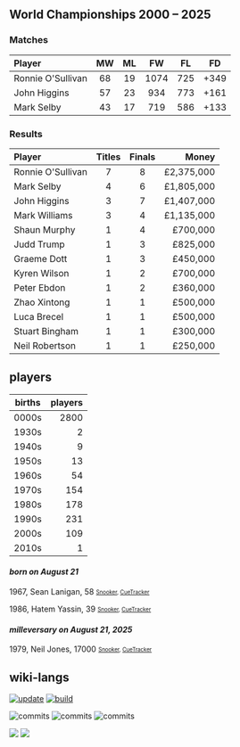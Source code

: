 ## World Championships 2000 – 2025
### Matches
|Player|MW|ML|FW|FL|FD|
|:-|:-:|:-:|:-:|:-:|:-:|
|Ronnie O'Sullivan|68|19|1074|725|+349|
|John Higgins|57|23|934|773|+161|
|Mark Selby|43|17|719|586|+133|

### Results
|Player|Titles|Finals|Money|
|:-|:-:|:-:|-:|
|Ronnie O'Sullivan|7|8|£2,375,000|
|Mark Selby|4|6|£1,805,000|
|John Higgins|3|7|£1,407,000|
|Mark Williams|3|4|£1,135,000|
|Shaun Murphy|1|4|£700,000|
|Judd Trump|1|3|£825,000|
|Graeme Dott|1|3|£450,000|
|Kyren Wilson|1|2|£700,000|
|Peter Ebdon|1|2|£360,000|
|Zhao Xintong|1|1|£500,000|
|Luca Brecel|1|1|£500,000|
|Stuart Bingham|1|1|£300,000|
|Neil Robertson|1|1|£250,000|

## players
| births | players |
| :----: | ------: |
| 0000s | 2800 |
| 1930s | 2 |
| 1940s | 9 |
| 1950s | 13 |
| 1960s | 54 |
| 1970s | 154 |
| 1980s | 178 |
| 1990s | 231 |
| 2000s | 109 |
| 2010s | 1 |

#### ***born on August 21***
1967, Sean Lanigan, 58 <sub><sup>[Snooker](http://www.snooker.org/res/index.asp?player=1353), [CueTracker](http://cuetracker.net/Players/sean-lanigan/)</sup></sub>

1986, Hatem Yassin, 39 <sub><sup>[Snooker](http://www.snooker.org/res/index.asp?player=1764), [CueTracker](http://cuetracker.net/Players/yassem-hatem/)</sup></sub>


#### ***milleversary on August 21, 2025***
1979, Neil Jones, 17000 <sub><sup>[Snooker](http://www.snooker.org/res/index.asp?player=3111), [CueTracker](http://cuetracker.net/Players/neil-jones/)</sup></sub>



## wiki-langs
[![update](https://github.com/dreamerminsk/wiki-langs/actions/workflows/update-tables.yml/badge.svg)](https://github.com/dreamerminsk/wiki-langs/actions/workflows/update-tables.yml)
[![build](https://github.com/dreamerminsk/wiki-langs/actions/workflows/build.yml/badge.svg)](https://github.com/dreamerminsk/wiki-langs/actions/workflows/build.yml)

![commits](https://img.shields.io/github/commit-activity/y/dreamerminsk/wiki-langs)
![commits](https://img.shields.io/github/commit-activity/m/dreamerminsk/wiki-langs)
![commits](https://img.shields.io/github/commit-activity/w/dreamerminsk/wiki-langs)

![](https://img.shields.io/github/languages/code-size/dreamerminsk/wiki-langs)
![](https://img.shields.io/github/repo-size/dreamerminsk/wiki-langs)

